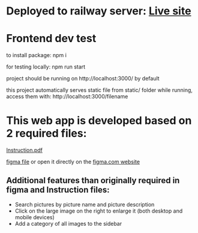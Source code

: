 # Deployed to railway server: [Live site](https://vuhung1001.github.io/VisCircle_Front-end_Interview/)

# Frontend dev test

to install package:
npm i

for testing locally:
npm run start

project should be running on http://localhost:3000/ by default

this project automatically serves static file from static/ folder while running, access them with: http://localhost:3000/filename

# This web app is developed based on 2 required files:

[Instruction.pdf](https://github.com/VuHung1001/VisCircle_Front-end_Interview/blob/master/Instruction.pdf)

[figma file](https://github.com/VuHung1001/VisCircle_Front-end_Interview/blob/master/Front-End%20Developer%20Task.fig)
or open it directly on the [figma.com website](https://www.figma.com/file/EYc4B7jxnJYCnQpXs6JDE4/Front-End-Developer-Task?node-id=0-1&t=NUn9JZgs7ZrSEXU8-0)

## Additional features than originally required in figma and Instruction files:
- Search pictures by picture name and picture description
- Click on the large image on the right to enlarge it (both desktop and mobile devices)
- Add a category of all images to the sidebar
